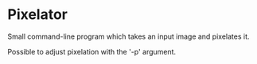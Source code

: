 # Pixelator

Small command-line program which takes an input image and pixelates it.

Possible to adjust pixelation with the '-p' argument.
